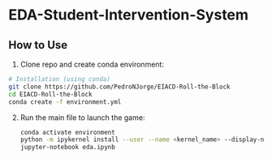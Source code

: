 # EDA-Student-Intervention-System

## How to Use
1. Clone repo and create conda environment:
```bash
# Installation (using conda)
git clone https://github.com/PedroNJorge/EIACD-Roll-the-Block
cd EIACD-Roll-the-Block
conda create -f environment.yml
```
2. Run the main file to launch the game:
   ```bash
   conda activate environment
   python -m ipykernel install --user --name <kernel_name> --display-name "<display_name>"
   jupyter-notebook eda.ipynb
   ```
